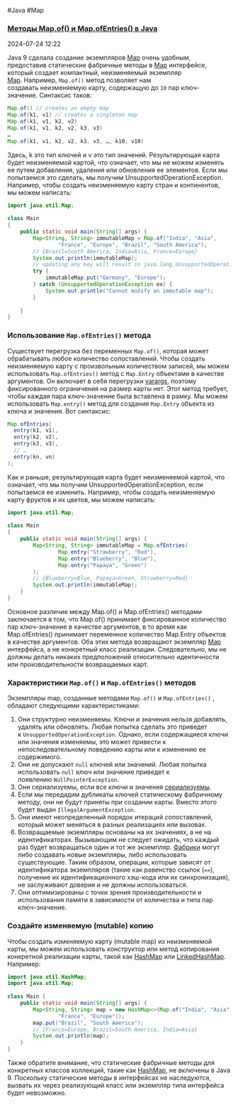 #Java #Map 

### [Методы Map.of() и Map.ofEntries() в Java](https://www.techiedelight.com/immutable-map-java/)

2024-07-24 12:22

Java 9 сделала создание экземпляров [Map](Map) очень удобным, предоставив статические фабричные методы в [Map](Map) интерфейсе, который создает компактный, неизменяемый экземпляр [Map](Map). Например, `Map.of()` метод позволяет нам создавать неизменяемую карту, содержащую до `10` пар ключ-значение. Синтаксис таков:
```java
Map.of() // creates an empty map  
Map.of(k1, v1) // creates a singleton map  
Map.of(k1, v1, k2, v2)  
Map.of(k1, v1, k2, v2, k3, v3)  
…  
Map.of(k1, v1, k2, v2, k3, v3, …, k10, v10)
```
Здесь, k это тип ключей и v это тип значений. Результирующая карта будет неизменяемой картой, что означает, что мы не можем изменять ее путем добавления, удаления или обновления ее элементов. Если мы попытаемся это сделать, мы получим UnsupportedOperationException. Например, чтобы создать неизменяемую карту стран и континентов, мы можем написать:
```java
import java.util.Map;
 
class Main
{
    public static void main(String[] args) {
        Map<String, String> immutableMap = Map.of("India", "Asia", 
		        "France", "Europe", "Brazil", "South America");
        // {Brazil=South America, India=Asia, France=Europe}
        System.out.println(immutableMap);
		// updating any key will result in java.lang.UnsupportedOperationException
        try {
            immutableMap.put("Germany", "Europe");
        } catch (UnsupportedOperationException ex) {
            System.out.println("Cannot modify an immutable map");
        }
 
    }
}
```

### Использование `Map.ofEntries()` метода

Существует перегрузка без переменных `Map.of()`, которая может обрабатывать любое количество сопоставлений. Чтобы создать неизменяемую карту с произвольным количеством записей, мы можем использовать `Map.ofEntries()` метод с `Map.Entry` объектами в качестве аргументов. Он включает в себя перегрузки [varargs](varargs), поэтому фиксированного ограничения на размер карты нет. Этот метод требует, чтобы каждая пара ключ-значение была вставлена в рамку. Мы можем использовать `Map.entry()` метод для создания `Map.Entry` объекта из ключа и значения. Вот синтаксис:
```java
Map.ofEntries(  
  entry(k1, v1),  
  entry(k2, v2),  
  entry(k3, v3),  
  // …  
  entry(kn, vn)  
);
```
Как и раньше, результирующая карта будет неизменяемой картой, что означает, что мы получим UnsupportedOperationException, если попытаемся ее изменить. Например, чтобы создать неизменяемую карту фруктов и их цветов, мы можем написать:
```java
import java.util.Map;
 
class Main
{
    public static void main(String[] args) {
        Map<String, String> immutableMap = Map.ofEntries(
                Map.entry("Strawberry", "Red"),
                Map.entry("Blueberry", "Blue"),
                Map.entry("Papaya", "Green")
        );
        // {Blueberry=Blue, Papaya=Green, Strawberry=Red}
        System.out.println(immutableMap);
    }
}
```
Основное различие между Map.of() и Map.ofEntries() методами заключается в том, что Map.of() принимает фиксированное количество пар ключ-значение в качестве аргументов, в то время как Map.ofEntries() принимает переменное количество Map.Entry объектов в качестве аргументов. Оба этих метода возвращают экземпляр [Map](Map) интерфейса, а не конкретный класс реализации. Следовательно, мы не должны делать никаких предположений относительно идентичности или производительности возвращаемых карт.

### Характеристики `Map.of()` и `Map.ofEntries()` методов

Экземпляры map, созданные методами `Map.of()` и `Map.ofEntries()` , обладают следующими характеристиками:
1. Они структурно неизменяемы. Ключи и значения нельзя добавлять, удалять или обновлять. Любая попытка сделать это приведет к `UnsupportedOperationException`. Однако, если содержащиеся ключи или значения изменяемы, это может привести к непоследовательному поведению карты или к изменению ее содержимого.
2. Они не допускают `null` ключей или значений. Любая попытка использовать `null` ключ или значение приведет к появлению `NullPointerException`.
3. Они сериализуемы, если все ключи и значения [сериализуемы](Serializable).
4. Если мы передадим дубликаты ключей статическому фабричному методу, они не будут приняты при создании карты. Вместо этого будет выдан `IllegalArgumentException`.
5. Они имеют неопределенный порядок итераций сопоставлений, который может меняться в разных реализациях или вызовах.
6. Возвращаемые экземпляры основаны на их значениях, а не на идентификаторах. Вызывающим не следует ожидать, что каждый раз будет возвращаться один и тот же экземпляр. [Фабрики](Factory) могут либо создавать новые экземпляры, либо использовать существующие. Таким образом, операции, которые зависят от идентификатора экземпляров (такие как равенство ссылок (`==`), получение их идентификационного хэш-кода или их синхронизация), не заслуживают доверия и не должны использоваться.
7. Они оптимизированы с точки зрения производительности и использования памяти в зависимости от количества и типа пар ключ-значение.

### Создайте изменяемую (mutable) копию

Чтобы создать изменяемую карту (mutable map) из неизменяемой карты, мы можем использовать конструктор или метод копирования конкретной реализации карты, такой как [HashMap](HashMap) или [LinkedHashMap](LinkedHashMap). Например:
```java
import java.util.HashMap;
import java.util.Map;
 
class Main { 
    public static void main(String[] args) {
        Map<String, String> map = new HashMap<>(Map.of("India", "Asia", 
		        "France", "Europe"));
        map.put("Brazil", "South America");
        // {France=Europe, Brazil=South America, India=Asia}
        System.out.println(map);
    }
}
```
Также обратите внимание, что статические фабричные методы для конкретных классов коллекций, такие как [HashMap](HashMap), не включены в Java 9. Поскольку статические методы в интерфейсах не наследуются, вызвать их через реализующий класс или экземпляр типа интерфейса будет невозможно.